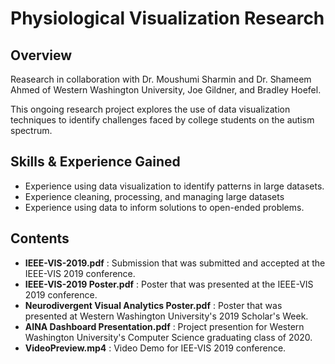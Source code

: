 # Physiological Visualization Research

## Overview
Reasearch in collaboration with Dr. Moushumi Sharmin and Dr. Shameem Ahmed of Western Washington University, Joe Gildner, and Bradley Hoefel.

This ongoing research project explores the use of data visualization techniques to identify challenges faced by college students on the autism spectrum.

## Skills & Experience Gained
- Experience using data visualization to identify patterns in large datasets.
- Experience cleaning, processing, and managing large datasets
- Experience using data to inform solutions to open-ended problems.

## Contents
- **IEEE-VIS-2019.pdf** : Submission that was submitted and accepted at the IEEE-VIS 2019 conference.
- **IEEE-VIS-2019 Poster.pdf** : Poster that was presented at the IEEE-VIS 2019 conference.
- **Neurodivergent Visual Analytics Poster.pdf** : Poster that was presented at Western Washington University's 2019 Scholar's Week.
- **AINA Dashboard Presentation.pdf** : Project presention for Western Washington University's Computer Science graduating class of 2020.
- **VideoPreview.mp4** : Video Demo for IEE-VIS 2019 conference.
